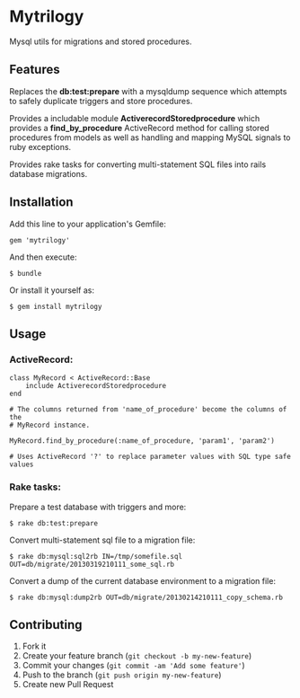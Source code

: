 # Mytrilogy

Mysql utils for migrations and stored procedures.

##  Features

Replaces the **db:test:prepare** with a mysqldump sequence which attempts to safely duplicate triggers and store procedures.

Provides a includable module **ActiverecordStoredprocedure** which provides a **find_by_procedure** ActiveRecord method for calling stored procedures from models as well as handling and mapping MySQL signals to ruby exceptions.

Provides rake tasks for converting multi-statement SQL files into rails database migrations.


## Installation

Add this line to your application's Gemfile:

    gem 'mytrilogy'

And then execute:

    $ bundle

Or install it yourself as:

    $ gem install mytrilogy

## Usage


### ActiveRecord:

    class MyRecord < ActiveRecord::Base
		include ActiverecordStoredprocedure
    end
    
    # The columns returned from 'name_of_procedure' become the columns of the
    # MyRecord instance.

    MyRecord.find_by_procedure(:name_of_procedure, 'param1', 'param2')
    
    # Uses ActiveRecord '?' to replace parameter values with SQL type safe values    

### Rake tasks:

Prepare a test database with triggers and more:

    $ rake db:test:prepare

Convert multi-statement sql file to a migration file:

	$ rake db:mysql:sql2rb IN=/tmp/somefile.sql OUT=db/migrate/20130319210111_some_sql.rb

Convert a dump of the current database environment to a migration file:
 
    $ rake db:mysql:dump2rb OUT=db/migrate/20130214210111_copy_schema.rb
    

## Contributing

1. Fork it
2. Create your feature branch (`git checkout -b my-new-feature`)
3. Commit your changes (`git commit -am 'Add some feature'`)
4. Push to the branch (`git push origin my-new-feature`)
5. Create new Pull Request
